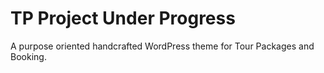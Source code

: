 # TP Project Under Progress

A purpose oriented handcrafted WordPress theme for Tour Packages and Booking.

<!--![img](docs/img/screenshot.png)-->
